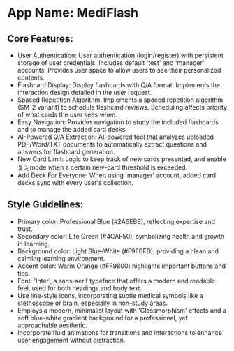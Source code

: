 # **App Name**: MediFlash

## Core Features:

- User Authentication: User authentication (login/register) with persistent storage of user credentials. Includes default 'test' and 'manager' accounts. Provides user space to allow users to see their personalized contents.
- Flashcard Display: Display flashcards with Q/A format. Implements the interaction design detailed in the user request.
- Spaced Repetition Algorithm: Implements a spaced repetition algorithm (SM-2 variant) to schedule flashcard reviews. Scheduling affects priority of what cards the user sees when.
- Easy Navigation: Provides navigation to study the included flashcards and to manage the added card decks
- AI-Powered Q/A Extraction: AI-powered tool that analyzes uploaded PDF/Word/TXT documents to automatically extract questions and answers for flashcard generation.
- New Card Limit: Logic to keep track of new cards presented, and enable 复习mode when a certain new-card threshold is exceeded.
- Add Deck For Everyone: When using 'manager' account, added card decks sync with every user's collection.

## Style Guidelines:

- Primary color: Professional Blue (#2A6EBB), reflecting expertise and trust.
- Secondary color: Life Green (#4CAF50), symbolizing health and growth in learning.
- Background color: Light Blue-White (#F9FBFD), providing a clean and calming learning environment.
- Accent color: Warm Orange (#FF9800) highlights important buttons and tips.
- Font: 'Inter', a sans-serif typeface that offers a modern and readable feel, used for both headings and body text. 
- Use line-style icons, incorporating subtle medical symbols like a stethoscope or brain, especially in non-study areas.
- Employs a modern, minimalist layout with 'Glassmorphism' effects and a soft blue-white gradient background for a professional, yet approachable aesthetic.
- Incorporate fluid animations for transitions and interactions to enhance user engagement without distraction.